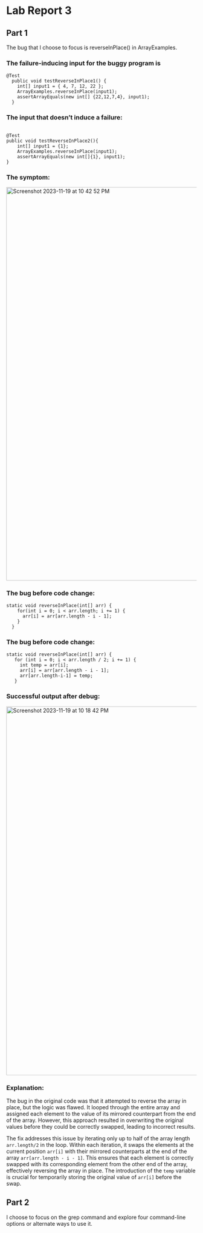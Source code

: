 # Lab Report 3

## Part 1
The bug that I choose to focus is reverseInPlace() in ArrayExamples.

### The failure-inducing input for the buggy program is

```
@Test
  public void testReverseInPlace1() {
    int[] input1 = { 4, 7, 12, 22 };
    ArrayExamples.reverseInPlace(input1);
    assertArrayEquals(new int[] {22,12,7,4}, input1);
  }
```

### The input that doesn’t induce a failure:

```

@Test
public void testReverseInPlace2(){
	int[] input1 = {1};
	ArrayExamples.reverseInPlace(input1);
	assertArrayEquals(new int[]{1}, input1);
}
```

### The symptom:
<img width="1038" alt="Screenshot 2023-11-19 at 10 42 52 PM" src="https://github.com/Christina-xizi/cse15l-lab-reports/assets/146885167/e8b76902-144d-4f67-95fa-49fd3f3a411a">

### The bug before code change:
```
static void reverseInPlace(int[] arr) {
    for(int i = 0; i < arr.length; i += 1) {
      arr[i] = arr[arr.length - i - 1];
    }
  }
```
### The bug before code change:
```
static void reverseInPlace(int[] arr) {
   for (int i = 0; i < arr.length / 2; i += 1) {
     int temp = arr[i];
     arr[i] = arr[arr.length - i - 1];
     arr[arr.length-i-1] = temp;
   }
```

### Successful output after debug:
<img width="973" alt="Screenshot 2023-11-19 at 10 18 42 PM" src="https://github.com/Christina-xizi/cse15l-lab-reports/assets/146885167/9298355c-2bd4-4788-93a0-9a0e08a91f9d">

### Explanation: 
The bug in the original code was that it attempted to reverse the array in place, but the logic was flawed. It looped through the entire array and assigned each element to the value of its mirrored counterpart from the end of the array. However, this approach resulted in overwriting the original values before they could be correctly swapped, leading to incorrect results.

The fix addresses this issue by iterating only up to half of the array length `arr.length/2` in the loop. Within each iteration, it swaps the elements at the current position `arr[i]` with their mirrored counterparts at the end of the array `arr[arr.length - i - 1]`. This ensures that each element is correctly swapped with its corresponding element from the other end of the array, effectively reversing the array in place. The introduction of the `temp` variable is crucial for temporarily storing the original value of `arr[i]` before the swap.

## Part 2
I choose to focus on the grep command and explore four command-line options or alternate ways to use it.
